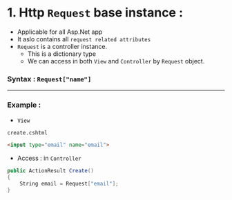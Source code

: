# 1. Http `Request` base instance :
   - Applicable for all Asp.Net app
   - It aslo contains all `request related attributes`
   - `Request` is a controller instance.
     - This is a dictionary type
     - We can access in both `View` and `Controller` by `Request` object.
### Syntax : `Request["name"]`
----
### Example : 
- `View`
```html
create.cshtml

<input type="email" name="email">
```
- Access : in  `Controller`

```cs
public ActionResult Create()
{
    String email = Request["email"];
}
```
